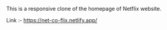 This is a responsive clone of the homepage of Netflix website.

Link :- https://net-co-flix.netlify.app/
